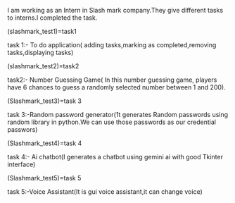 I am working as an Intern in Slash mark company.They give different tasks to interns.I completed the task.

(slashmark_test1)=task1

task 1:- To do application( adding tasks,marking as completed,removing tasks,displaying tasks)

(slashmark_test2)=task2

task2:- Number Guessing Game( In this number guessing game, players have 6 chances to guess a randomly selected number between 1 and 200).

(Slashmark_test3)=task 3

task 3:-Random password generator(1t generates Random passwords using random library in python.We can use those passwords as our credential passwors)

(Slashmark_test4)=task 4

task 4:- Ai chatbot(I generates a chatbot using gemini ai with good Tkinter interface)

(Slashmark_test5)=task 5

task 5:-Voice Assistant(It is gui voice assistant,it can change voice)
